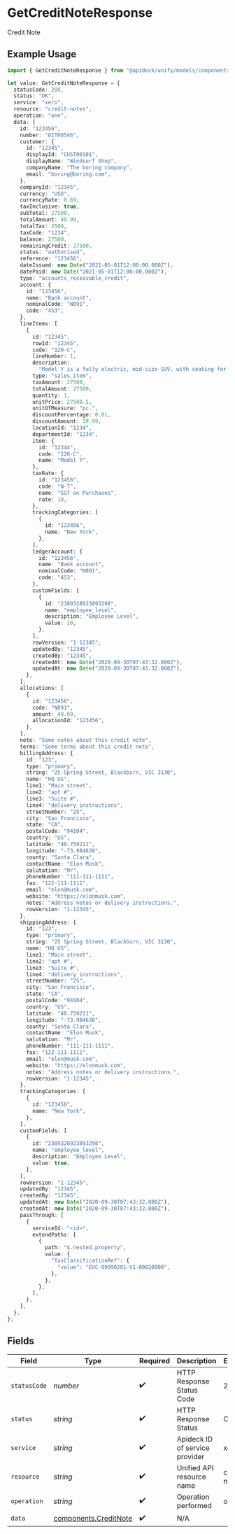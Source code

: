 # GetCreditNoteResponse

Credit Note

## Example Usage

```typescript
import { GetCreditNoteResponse } from "@apideck/unify/models/components";

let value: GetCreditNoteResponse = {
  statusCode: 200,
  status: "OK",
  service: "xero",
  resource: "credit-notes",
  operation: "one",
  data: {
    id: "123456",
    number: "OIT00546",
    customer: {
      id: "12345",
      displayId: "CUST00101",
      displayName: "Windsurf Shop",
      companyName: "The boring company",
      email: "boring@boring.com",
    },
    companyId: "12345",
    currency: "USD",
    currencyRate: 0.69,
    taxInclusive: true,
    subTotal: 27500,
    totalAmount: 49.99,
    totalTax: 2500,
    taxCode: "1234",
    balance: 27500,
    remainingCredit: 27500,
    status: "authorised",
    reference: "123456",
    dateIssued: new Date("2021-05-01T12:00:00.000Z"),
    datePaid: new Date("2021-05-01T12:00:00.000Z"),
    type: "accounts_receivable_credit",
    account: {
      id: "123456",
      name: "Bank account",
      nominalCode: "N091",
      code: "453",
    },
    lineItems: [
      {
        id: "12345",
        rowId: "12345",
        code: "120-C",
        lineNumber: 1,
        description:
          "Model Y is a fully electric, mid-size SUV, with seating for up to seven, dual motor AWD and unparalleled protection.",
        type: "sales_item",
        taxAmount: 27500,
        totalAmount: 27500,
        quantity: 1,
        unitPrice: 27500.5,
        unitOfMeasure: "pc.",
        discountPercentage: 0.01,
        discountAmount: 19.99,
        locationId: "1234",
        departmentId: "1234",
        item: {
          id: "12344",
          code: "120-C",
          name: "Model Y",
        },
        taxRate: {
          id: "123456",
          code: "N-T",
          name: "GST on Purchases",
          rate: 10,
        },
        trackingCategories: [
          {
            id: "123456",
            name: "New York",
          },
        ],
        ledgerAccount: {
          id: "123456",
          name: "Bank account",
          nominalCode: "N091",
          code: "453",
        },
        customFields: [
          {
            id: "2389328923893298",
            name: "employee_level",
            description: "Employee Level",
            value: 10,
          },
        ],
        rowVersion: "1-12345",
        updatedBy: "12345",
        createdBy: "12345",
        createdAt: new Date("2020-09-30T07:43:32.000Z"),
        updatedAt: new Date("2020-09-30T07:43:32.000Z"),
      },
    ],
    allocations: [
      {
        id: "123456",
        code: "N091",
        amount: 49.99,
        allocationId: "123456",
      },
    ],
    note: "Some notes about this credit note",
    terms: "Some terms about this credit note",
    billingAddress: {
      id: "123",
      type: "primary",
      string: "25 Spring Street, Blackburn, VIC 3130",
      name: "HQ US",
      line1: "Main street",
      line2: "apt #",
      line3: "Suite #",
      line4: "delivery instructions",
      streetNumber: "25",
      city: "San Francisco",
      state: "CA",
      postalCode: "94104",
      country: "US",
      latitude: "40.759211",
      longitude: "-73.984638",
      county: "Santa Clara",
      contactName: "Elon Musk",
      salutation: "Mr",
      phoneNumber: "111-111-1111",
      fax: "122-111-1111",
      email: "elon@musk.com",
      website: "https://elonmusk.com",
      notes: "Address notes or delivery instructions.",
      rowVersion: "1-12345",
    },
    shippingAddress: {
      id: "123",
      type: "primary",
      string: "25 Spring Street, Blackburn, VIC 3130",
      name: "HQ US",
      line1: "Main street",
      line2: "apt #",
      line3: "Suite #",
      line4: "delivery instructions",
      streetNumber: "25",
      city: "San Francisco",
      state: "CA",
      postalCode: "94104",
      country: "US",
      latitude: "40.759211",
      longitude: "-73.984638",
      county: "Santa Clara",
      contactName: "Elon Musk",
      salutation: "Mr",
      phoneNumber: "111-111-1111",
      fax: "122-111-1111",
      email: "elon@musk.com",
      website: "https://elonmusk.com",
      notes: "Address notes or delivery instructions.",
      rowVersion: "1-12345",
    },
    trackingCategories: [
      {
        id: "123456",
        name: "New York",
      },
    ],
    customFields: [
      {
        id: "2389328923893298",
        name: "employee_level",
        description: "Employee Level",
        value: true,
      },
    ],
    rowVersion: "1-12345",
    updatedBy: "12345",
    createdBy: "12345",
    updatedAt: new Date("2020-09-30T07:43:32.000Z"),
    createdAt: new Date("2020-09-30T07:43:32.000Z"),
    passThrough: [
      {
        serviceId: "<id>",
        extendPaths: [
          {
            path: "$.nested.property",
            value: {
              "TaxClassificationRef": {
                "value": "EUC-99990201-V1-00020000",
              },
            },
          },
        ],
      },
    ],
  },
};
```

## Fields

| Field                                                          | Type                                                           | Required                                                       | Description                                                    | Example                                                        |
| -------------------------------------------------------------- | -------------------------------------------------------------- | -------------------------------------------------------------- | -------------------------------------------------------------- | -------------------------------------------------------------- |
| `statusCode`                                                   | *number*                                                       | :heavy_check_mark:                                             | HTTP Response Status Code                                      | 200                                                            |
| `status`                                                       | *string*                                                       | :heavy_check_mark:                                             | HTTP Response Status                                           | OK                                                             |
| `service`                                                      | *string*                                                       | :heavy_check_mark:                                             | Apideck ID of service provider                                 | xero                                                           |
| `resource`                                                     | *string*                                                       | :heavy_check_mark:                                             | Unified API resource name                                      | credit-notes                                                   |
| `operation`                                                    | *string*                                                       | :heavy_check_mark:                                             | Operation performed                                            | one                                                            |
| `data`                                                         | [components.CreditNote](../../models/components/creditnote.md) | :heavy_check_mark:                                             | N/A                                                            |                                                                |